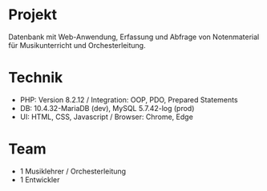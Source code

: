﻿
# Projekt
Datenbank mit Web-Anwendung, Erfassung und Abfrage von Notenmaterial für Musikunterricht und Orchesterleitung. 

# Technik    
 * PHP: Version 8.2.12 / Integration: OOP, PDO, Prepared Statements
 * DB: 10.4.32-MariaDB (dev), MySQL 5.7.42-log (prod) 
 * UI: HTML, CSS, Javascript / Browser: Chrome, Edge

# Team
 * 1 Musiklehrer / Orchesterleitung
 * 1 Entwickler

